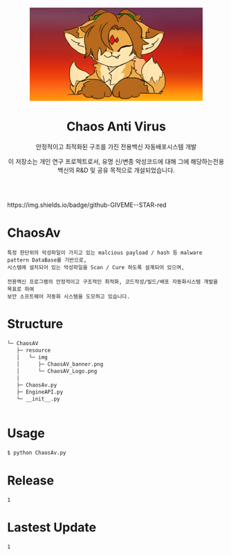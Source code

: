 <p align="center">
   <img src="./resource/img/ChaosAV_banner.png" width="400" height="215" alt="ChaosAv image file">
   <h1 align="center">Chaos Anti Virus</h1>
   <p align="center">안정적이고 최적화된 구조를 가진 전용백신 자동배포시스템 개발</p>
   <p align="center">이 저장소는 개인 연구 프로젝트로서, 유명 신/변종 악성코드에 대해 그에 해당하는전용 백신의 R&D 및 공유 목적으로 개설되었습니다.</p>
   <br><br>
</p>
<p align="center">
   
</p>
https://img.shields.io/badge/github-GIVEME--STAR-red


# ChaosAv
```
특정 한단위의 악성파일이 가지고 있는 malcious payload / hash 등 malware pattern DataBase를 기반으로,
시스템에 설치되어 있는 악성파일을 Scan / Cure 하도록 설계되어 있으며,

전용백신 프로그램의 안정적이고 구조적인 최적화, 코드작성/빌드/배포 자동화시스템 개발을 목표로 하여
보안 소프트웨어 자동화 시스템을 도모하고 있습니다.
```

# Structure
```
└─ ChaosAV
   ├─ resource
   │   └─ img 
   │      ├─ ChaosAV_banner.png
   │      └─ ChaosAV_Logo.png
   │
   ├─ ChaosAv.py
   ├─ EngineAPI.py
   └─ __init__.py
   
```

# Usage
```python
$ python ChaosAv.py
```

# Release
```
1
```

# Lastest Update
```
1
```
